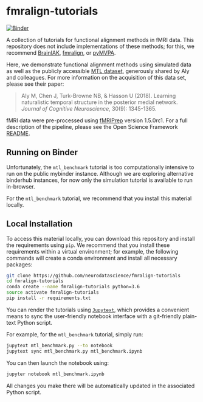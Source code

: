 # fmralign-tutorials

[![Binder](https://mybinder.org/badge_logo.svg)](https://mybinder.org/v2/gh/neurodatascience/fmralign-tutorials/master)

A collection of tutorials for functional alignment methods in fMRI data.
This repository does not include implementations of these methods; for this,
we recommend [BrainIAK](http://brainiak.org/),
[fmralign](https://github.com/Parietal-INRIA/fmralign), or
[pyMVPA](http://www.pymvpa.org/).

Here, we demonstrate functional alignment methods using simulated data as well as
the publicly accessible [MTL dataset](https://osf.io/vgj7w/), generously shared by Aly and colleagues.
For more information on the acquisition of this data set, please see their paper:

> Aly M, Chen J, Turk-Browne NB, & Hasson U (2018).
  Learning naturalistic temporal structure in the posterior medial network.
  _Journal of Cognitive Neuroscience_, 30(9): 1345-1365.

fMRI data were pre-processed using [fMRIPrep](https://fmriprep.readthedocs.io) version 1.5.0rc1.
For a full description of the pipeline, please see the Open Science Framework [README](https://osf.io/479pt/).

## Running on Binder

Unfortunately, the `mtl_benchmark` tutorial is too computationally intensive to run on the public mybinder instance.
Although we are exploring alternative binderhub instances, for now only the simulation tutorial is available to run in-browser.

For the `mtl_benchmark` tutorial, we recommend that you install this material locally.

## Local Installation

To access this material locally, you can download this repository and install the requirements using `pip`.
We recommend that you install these requirements within a virtual environment;
for example, the following commands will create a conda environment and install all necessary packages:

```bash
git clone https://github.com/neurodatascience/fmralign-tutorials
cd fmralign-tutorials
conda create --name fmralign-tutorials python=3.6
source activate fmralign-tutorials
pip install -r requirements.txt
```

You can render the tutorials using [`Jupytext`](https://jupytext.readthedocs.io/en/latest/),
which provides a convenient means to sync the user-friendly notebook interface with a git-friendly plain-text Python script.

For example, for the `mtl_benchmark` tutorial, simply run:

```bash
jupytext mtl_benchmark.py --to notebook
jupytext sync mtl_benchmark.py mtl_benchmark.ipynb
```

You can then launch the notebook using:

```bash
jupyter notebook mtl_benchmark.ipynb
```

All changes you make there will be automatically updated in the associated Python script.
